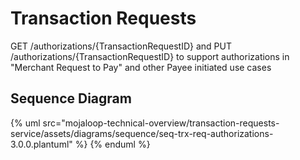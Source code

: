 # Transaction Requests

GET /authorizations/{TransactionRequestID} and PUT /authorizations/{TransactionRequestID} to support authorizations in "Merchant Request to Pay" and other Payee initiated use cases

## Sequence Diagram

{% uml src="mojaloop-technical-overview/transaction-requests-service/assets/diagrams/sequence/seq-trx-req-authorizations-3.0.0.plantuml" %}
{% enduml %}
